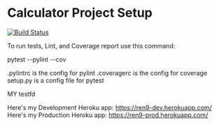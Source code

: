 # Calculator Project Setup
[![Build Status](https://app.travis-ci.com/kaw393939/calc2.svg?branch=main)](https://app.travis-ci.com/kaw393939/calc2)

To run tests, Lint, and Coverage report use this command:

pytest  --pylint --cov

.pylintrc is the config for pylint
.coveragerc is the config for coverage
setup.py is a config file for pytest

MY testfd

Here's my Development Heroku app: https://ren9-dev.herokuapp.com/
Here's my Production Heroku app: https://ren9-prod.herokuapp.com/